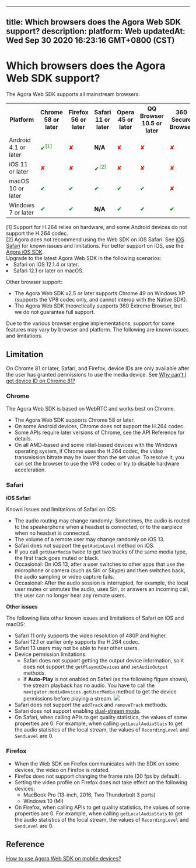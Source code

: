 
---
title: Which browsers does the Agora Web SDK support?
description: 
platform: Web
updatedAt: Wed Sep 30 2020 16:23:16 GMT+0800 (CST)
---
# Which browsers does the Agora Web SDK support?
The Agora Web SDK supports all mainstream browsers. 

<table>
  <tr>
    <th>Platform</th>
    <th>Chrome 58 or later</th>
    <th>Firefox 56 or later</th>
    <th>Safari 11 or later</th>
    <th>Opera 45 or later</th>
    <th>QQ Browser 10.5 or later</th>
    <th>360 Secure Browser</th>
    <th>Edge Browser 80 or later</th>
  </tr>
   <tr>
    <td>Android 4.1 or later</td>
		 <td><font color="green">✔<sup>[1]</sup></td>
    <td><font color="red">✘</td>
		<td><b>N/A</b></td>
    <td><font color="red">✘</td>
    <td><font color="red">✘</td>
    <td><font color="red">✘</td>
    <td><font color="red">✘</td>
  </tr>
  <tr>
    <td>iOS 11 or later</td>
    <td><font color="red">✘</td>
    <td><font color="red">✘</td>
		<td><font color="green">✔<sup>[2]</sup></td>
    <td><font color="red">✘</td>
    <td><font color="red">✘</td>
    <td><font color="red">✘</td>
    <td><font color="red">✘</td>
  </tr>
  <tr>
    <td>macOS 10 or later</td>
    <td><font color="green">✔</td>
    <td><font color="green">✔</td>
    <td><font color="green">✔</td>
    <td><font color="green">✔</td>
    <td><font color="green">✔</td>
    <td><font color="red">✘</td>
    <td><font color="red">✘</td>
  </tr>
  <tr>
    <td>Windows 7 or later</td>
    <td><font color="green">✔</td>
    <td><font color="green">✔</td>
		<td><b>N/A</b></td>
    <td><font color="green">✔</td>
    <td><font color="green">✔</td>
    <td><font color="green">✔</td>
    <td><font color="green">✔</td>
  </tr>
</table>

<div class="alert warning">[1] Support for H.264 relies on hardware, and some Android devices do not support the H.264 codec.<br>[2] Agora does not recommend using the Web SDK on iOS Safari. See <a href="../../en/faq/browser_support.md">iOS Safari</a> for known issues and limitations. For better support on iOS, use the <a href="https://docs.agora.io/en/Interactive%20Broadcast/downloads">Agora iOS SDK</a>.</div>
<div class="alert warning"> Upgrade to the latest Agora Web SDK in the following scenarios:
	<li>Safari on iOS 12.1.4 or later.</li>
	<li>Safari 12.1 or later on macOS.</li>
</div>

Other browser support:

- The Agora Web SDK v2.5 or later supports Chrome 49 on Windows XP (supports the VP8 codec only, and cannot interop with the Native SDK).
- The Agora Web SDK theoretically supports 360 Extreme Browser, but we do not guarantee full support.

Due to the various browser engine implementations, support for some features may vary by browser and platform. The following are known issues and limitations.

## Limitation

On Chrome 81 or later, Safari, and Firefox, device IDs are only available after the user has granted permissions to use the media device. See [Why can't I get device ID on Chrome 81?](https://docs.agora.io/en/faq/empty_deviceId)
	
### Chrome

The Agora Web SDK is based on WebRTC and works best on Chrome.
- The Agora Web SDK supports Chrome 58 or later.
- On some Android devices, Chrome does not support the H.264 codec.
- Some APIs require later versions of Chrome, see the API Reference for details.
- On all AMD-based and some Intel-based devices with the Windows operating system, if Chrome uses the H.264 codec, the video transmission bitrate may be lower than the set value. To resolve it, you can set the browser to use the VP8 codec or try to disable hardware acceleration.

### Safari

<a name="ios"></a>**iOS Safari**

Known issues and limitations of Safari on iOS:

- The audio routing may change randomly: Sometimes, the audio is routed to the speakerphone when a headset is connected, or to the earpiece when no headset is connected.
- The volume of a remote user may change randomly on iOS 13.
- Safari does not support the `getAudioLevel` method on iOS.
- If you call `getUserMedia` twice to get two tracks of the same media type, the first track goes muted or black.
- Occasional: On iOS 13, after a user switches to other apps that use the microphone or camera (such as Siri or Skype) and then switches back, the audio sampling or video capture fails.
- Occasional: After the audio session is interrupted, for example, the local user mutes or unmutes the audio, uses Siri, or answers an incoming call, the user can no longer hear any remote users.

**Other issues**

The following lists other known issues and limitations of Safari on iOS and macOS:

- Safari 11 only supports the video resolution of 480P and higher.
- Safari 12.1 or earlier only supports the H.264 codec.
- Safari 13 users may not be able to hear other users.
- Device permission limitations:
  - Safari does not support getting the output device information, so it does not support the `getPlayoutDevices` and `setAudioOutput` methods.
  - If **Auto-Play** is not enabled on Safari (as the following figure shows), the stream playback has no audio. You have to call the `navigator.mediaDevices.getUserMedia` method to get the device permissions before playing a stream.
    ![](https://web-cdn.agora.io/docs-files/1591079062644)
- Safari does not support the `addTrack` and `removeTrack` methods.
- Safari does not support enabling [dual-stream mode](https://docs.agora.io/en/Agora%20Platform/terms?platform=All%20Platforms#dual-stream).
- On Safari, when calling APIs to get quality statistics, the values of some properties are 0. For example, when calling `getLocalAudioStats` to get the audio statistics of the local stream, the values of `RecordingLevel` and `SendLevel` are 0.

### Firefox

- When the Web SDK on Firefox communicates with the SDK on some devices, the video on Firefox is rotated.
- Firefox does not support changing the frame rate (30 fps by default).
- Setting the video profile on Firefox does not take effect on the following devices:
  - MacBook Pro (13-inch, 2016, Two Thunderbolt 3 ports)
  - Windows 10 (MI)
- On Firefox, when calling APIs to get quality statistics, the values of some properties are 0. For example, when calling `getLocalAudioStats` to get the audio statistics of the local stream, the values of `RecordingLevel` and `SendLevel` are 0.

## Reference
[How to use Agora Web SDK on mobile devices?](https://docs.agora.io/en/faq/web_on_mobile)
